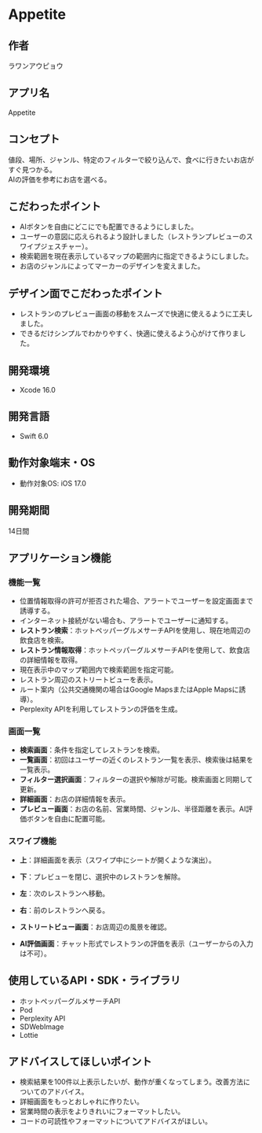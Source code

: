# Appetite

## 作者
ラワンアウピョウ

## アプリ名
Appetite

## コンセプト
値段、場所、ジャンル、特定のフィルターで絞り込んで、食べに行きたいお店がすぐ見つかる。  
AIの評価を参考にお店を選べる。

## こだわったポイント
- AIボタンを自由にどこにでも配置できるようにしました。
- ユーザーの意図に応えられるよう設計しました（レストランプレビューのスワイプジェスチャー）。
- 検索範囲を現在表示しているマップの範囲内に指定できるようにしました。
- お店のジャンルによってマーカーのデザインを変えました。

## デザイン面でこだわったポイント
- レストランのプレビュー画面の移動をスムーズで快適に使えるように工夫しました。
- できるだけシンプルでわかりやすく、快適に使えるよう心がけて作りました。

## 開発環境
- Xcode 16.0

## 開発言語
- Swift 6.0

## 動作対象端末・OS
- 動作対象OS: iOS 17.0

## 開発期間
14日間

## アプリケーション機能

### 機能一覧
- 位置情報取得の許可が拒否された場合、アラートでユーザーを設定画面まで誘導する。
- インターネット接続がない場合も、アラートでユーザーに通知する。
- **レストラン検索**：ホットペッパーグルメサーチAPIを使用し、現在地周辺の飲食店を検索。
- **レストラン情報取得**：ホットペッパーグルメサーチAPIを使用して、飲食店の詳細情報を取得。
- 現在表示中のマップ範囲内で検索範囲を指定可能。
- レストラン周辺のストリートビューを表示。
- ルート案内（公共交通機関の場合はGoogle MapsまたはApple Mapsに誘導）。
- Perplexity APIを利用してレストランの評価を生成。

### 画面一覧
- **検索画面**：条件を指定してレストランを検索。
- **一覧画面**：初回はユーザーの近くのレストラン一覧を表示、検索後は結果を一覧表示。
- **フィルター選択画面**：フィルターの選択や解除が可能。検索画面と同期して更新。
- **詳細画面**：お店の詳細情報を表示。
- **プレビュー画面**：お店の名前、営業時間、ジャンル、半径距離を表示。AI評価ボタンを自由に配置可能。

### スワイプ機能
- **上**：詳細画面を表示（スワイプ中にシートが開くような演出）。
- **下**：プレビューを閉じ、選択中のレストランを解除。
- **左**：次のレストランへ移動。
- **右**：前のレストランへ戻る。

- **ストリートビュー画面**：お店周辺の風景を確認。
- **AI評価画面**：チャット形式でレストランの評価を表示（ユーザーからの入力は不可）。

## 使用しているAPI・SDK・ライブラリ
- ホットペッパーグルメサーチAPI
- Pod
- Perplexity API
- SDWebImage
- Lottie

## アドバイスしてほしいポイント
- 検索結果を100件以上表示したいが、動作が重くなってしまう。改善方法についてのアドバイス。
- 詳細画面をもっとおしゃれに作りたい。
- 営業時間の表示をよりきれいにフォーマットしたい。
- コードの可読性やフォーマットについてアドバイスがほしい。
